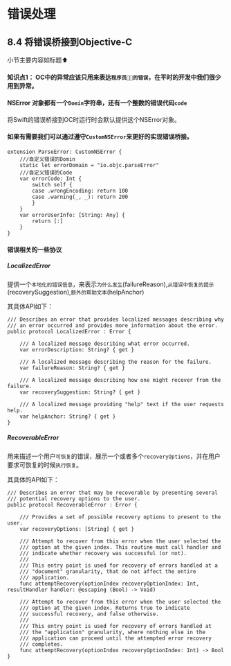 # 错误处理

## 8.4 将错误桥接到Objective-C
	
小节主要内容如标题⬆️


#### 知识点1： OC中的异常应该只用来表达```程序员👨‍💻‍的错误```，在平时的开发中我们很少用到异常。

#### NSError 对象都有一个```Domin```字符串，还有一个整数的错误代码```code```

将Swift的错误桥接到OC时运行时会默认提供这个NSError对象。

#### 如果有需要我们可以通过遵守```CustomNSError```来更好的实现错误桥接。

    extension ParseError: CustomNSError {
        ///自定义错误的Domin
        static let errorDomain = "io.objc.parseError"
        ///自定义错误的Code
        var errorCode: Int {
            switch self {
            case .wrongEncoding: return 100
            case .warning(_, _): return 200
            }
        }
        var errorUserInfo: [String: Any] {
            return [:]
        }
    }


#### 错误相关的一些协议
##### LocalizedError
提供一个```本地化的错误信息```，来表示```为什么发生```(failureReason),```从错误中恢复的提示```(recoverySuggestion),```额外的帮助文本```(helpAnchor)

其具体API如下：

	/// Describes an error that provides localized messages describing why
	/// an error occurred and provides more information about the error.
	public protocol LocalizedError : Error {

	    /// A localized message describing what error occurred.
	    var errorDescription: String? { get }

	    /// A localized message describing the reason for the failure.
	    var failureReason: String? { get }

	    /// A localized message describing how one might recover from the failure.
	    var recoverySuggestion: String? { get }

	    /// A localized message providing "help" text if the user requests help.
	    var helpAnchor: String? { get }
	}

##### RecoverableError
用来描述一个用户```可恢复```的错误，展示一个或者多个```recoveryOptions```，并在用户要求可恢复的时候```执行恢复```。

其具体的API如下：

	/// Describes an error that may be recoverable by presenting several
	/// potential recovery options to the user.
	public protocol RecoverableError : Error {

	    /// Provides a set of possible recovery options to present to the user.
	    var recoveryOptions: [String] { get }

	    /// Attempt to recover from this error when the user selected the
	    /// option at the given index. This routine must call handler and
	    /// indicate whether recovery was successful (or not).
	    ///
	    /// This entry point is used for recovery of errors handled at a
	    /// "document" granularity, that do not affect the entire
	    /// application.
	    func attemptRecovery(optionIndex recoveryOptionIndex: Int, resultHandler handler: @escaping (Bool) -> Void)

	    /// Attempt to recover from this error when the user selected the
	    /// option at the given index. Returns true to indicate
	    /// successful recovery, and false otherwise.
	    ///
	    /// This entry point is used for recovery of errors handled at
	    /// the "application" granularity, where nothing else in the
	    /// application can proceed until the attempted error recovery
	    /// completes.
	    func attemptRecovery(optionIndex recoveryOptionIndex: Int) -> Bool
	}

